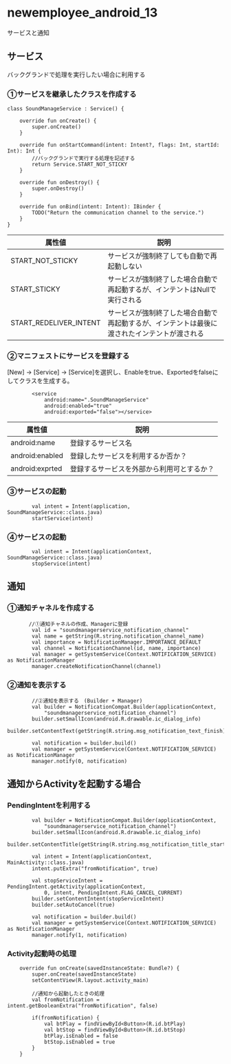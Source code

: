 # newemployee_android_13
サービスと通知

## サービス
バックグランドで処理を実行したい場合に利用する

### ①サービスを継承したクラスを作成する
```
class SoundManageService : Service() {

    override fun onCreate() {
        super.onCreate()
    }

    override fun onStartCommand(intent: Intent?, flags: Int, startId: Int): Int {    
        //バックグランドで実行する処理を記述する
        return Service.START_NOT_STICKY
    }

    override fun onDestroy() {
        super.onDestroy()
    }

    override fun onBind(intent: Intent): IBinder {
        TODO("Return the communication channel to the service.")
    }
}
```




| 属性値 | 説明 |
|---|----|
|START_NOT_STICKY| サービスが強制終了しても自動で再起動しない |
|START_STICKY| サービスが強制終了した場合自動で再起動するが、インテントはNullで実行される |
|START_REDELIVER_INTENT| サービスが強制終了した場合自動で再起動するが、インテントは最後に渡されたインテントが渡される |


### ②マニフェストにサービスを登録する
[New] -> [Service] -> [Service]を選択し、Enableをtrue、Exportedをfalseにしてクラスを生成する。

```
        <service
            android:name=".SoundManageService"
            android:enabled="true"
            android:exported="false"></service>
```

| 属性値 | 説明 |
|---|----|
|android:name| 登録するサービス名 |
|android:enabled| 登録したサービスを利用するか否か？ |
|android:exprted| 登録するサービスを外部から利用可とするか？ |

### ③サービスの起動

```
        val intent = Intent(application, SoundManageService::class.java)
        startService(intent)
```        

### ④サービスの起動

```
        val intent = Intent(applicationContext, SoundManageService::class.java)
        stopService(intent)
```

## 通知

### ①通知チャネルを作成する

```
       //①通知チャネルの作成、Managerに登録
        val id = "soundmanagerservice_notification_channel"
        val name = getString(R.string.notification_channel_name)
        val importance = NotificationManager.IMPORTANCE_DEFAULT
        val channel = NotificationChannel(id, name, importance)
        val manager = getSystemService(Context.NOTIFICATION_SERVICE) as NotificationManager
        manager.createNotificationChannel(channel)
```

### ②通知を表示する

```
        //②通知を表示する　(Builder + Manager)
        val builder = NotificationCompat.Builder(applicationContext,
            "soundmanagerservice_notification_channel")
        builder.setSmallIcon(android.R.drawable.ic_dialog_info)
        builder.setContentText(getString(R.string.msg_notification_text_finish))

        val notification = builder.build()
        val manager = getSystemService(Context.NOTIFICATION_SERVICE) as NotificationManager
        manager.notify(0, notification)
```            

## 通知からActivityを起動する場合
### PendingIntentを利用する

```
        val builder = NotificationCompat.Builder(applicationContext,
            "soundmanagerservice_notification_channel")
        builder.setSmallIcon(android.R.drawable.ic_dialog_info)
        builder.setContentTitle(getString(R.string.msg_notification_title_start))

        val intent = Intent(applicationContext, MainActivity::class.java)
        intent.putExtra("fromNotification", true)

        val stopServiceIntent = PendingIntent.getActivity(applicationContext,
            0, intent, PendingIntent.FLAG_CANCEL_CURRENT)
        builder.setContentIntent(stopServiceIntent)
        builder.setAutoCancel(true)

        val notification = builder.build()
        val manager = getSystemService(Context.NOTIFICATION_SERVICE) as NotificationManager
        manager.notify(1, notification)     
```        

### Activity起動時の処理

```
    override fun onCreate(savedInstanceState: Bundle?) {
        super.onCreate(savedInstanceState)
        setContentView(R.layout.activity_main)

        //通知から起動したときの処理
        val fromNotification = intent.getBooleanExtra("fromNotification", false)

        if(fromNotification) {
            val btPlay = findViewById<Button>(R.id.btPlay)
            val btStop = findViewById<Button>(R.id.btStop)
            btPlay.isEnabled = false
            btStop.isEnabled = true
        }
    }
```    





